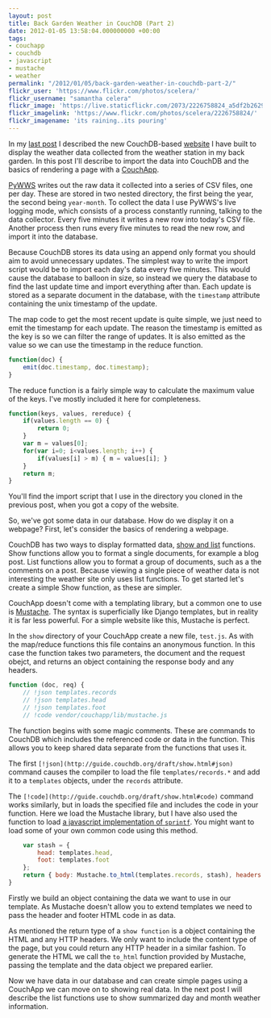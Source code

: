 ```yaml
---
layout: post
title: Back Garden Weather in CouchDB (Part 2)
date: 2012-01-05 13:58:04.000000000 +00:00
tags:
- couchapp
- couchdb
- javascript
- mustache
- weather
permalink: "/2012/01/05/back-garden-weather-in-couchdb-part-2/"
flickr_user: 'https://www.flickr.com/photos/scelera/'
flickr_username: "samantha celera"
flickr_image: 'https://live.staticflickr.com/2073/2226758824_a5df2b2629_w.jpg'
flickr_imagelink: 'https://www.flickr.com/photos/scelera/2226758824/'
flickr_imagename: 'its raining..its pouring'
---
```

In my [last post](2011/12/02/back-garden-weather-in-couchdb-part-1/) I described the new
CouchDB-based [website](http://www.welwynweather.co.uk) I have built to display the weather data
collected from the weather station in my back garden. In this post I'll describe to import the data into
CouchDB and the basics of rendering a page with a [CouchApp](http://couchapp.org).

[PyWWS](http://code.google.com/p/pywws/) writes out the raw data it collected into a series of CSV
files, one per day. These are stored in two nested directory, the first being the year, the second being
`year-month`. To collect the data I use PyWWS's live logging mode, which consists of a process
constantly running, talking to the data collector. Every five minutes it writes a new row into today's CSV
file. Another process then runs every five minutes to read the new row, and import it into the database.

Because CouchDB stores its data using an append only format you should aim to avoid unnecessary updates. The
simplest way to write the import script would be to import each day's data every five minutes. This would
cause the database to balloon in size, so instead we query the database to find the last update time and
import everything after than. Each update is stored as a separate document in the database, with the
`timestamp` attribute containing the unix timestamp of the update.

The map code to get the most recent update is quite simple, we just need to emit the timestamp for each
update. The reason the timestamp is emitted as the key is so we can filter the range of updates. It is also
emitted as the value so we can use the timestamp in the reduce function.

```javascript
function(doc) {
    emit(doc.timestamp, doc.timestamp);
}
```

The reduce function is a fairly simple way to calculate the maximum value of the keys. I've mostly included it
here for completeness.

```javascript
function(keys, values, rereduce) {
    if(values.length == 0) {
        return 0;
    }
    var m = values[0];
    for(var i=0; i<values.length; i++) {
        if(values[i] > m) { m = values[i]; }
    }
    return m;
}
```

You'll find the import script that I use in the directory you cloned in the previous post, when you got a copy
of the website.

So, we've got some data in our database. How do we display it on a webpage? First, let's consider the basics
of rendering a webpage.

CouchDB has two ways to display formatted data,
[show and list](http://wiki.apache.org/couchdb/Formatting_with_Show_and_List) functions. Show
functions allow you to format a single documents, for example a blog post. List functions allow you to format
a group of documents, such as a the comments on a post. Because viewing a single piece of weather data is not
interesting the weather site only uses list functions. To get started let's create a simple Show function, as
these are simpler.

CouchApp doesn't come with a templating library, but a common one to use is
[Mustache](http://mustache.github.com/). The syntax is superficially like Django templates, but in
reality it is far less powerful. For a simple website like this, Mustache is perfect.

In the `show` directory of your CouchApp create a new file, `test.js`. As with the map/reduce
functions this file contains an anonymous function. In this case the function takes two parameters, the
document and the request obejct, and returns an object containing the response body and any headers.

```javascript
function (doc, req) {
    // !json templates.records
    // !json templates.head
    // !json templates.foot
    // !code vendor/couchapp/lib/mustache.js
```

The function begins with some magic comments. These are commands to CouchDB which includes the referenced code
or data in the function. This allows you to keep shared data separate from the functions that uses it.

The first `[!json](http://guide.couchdb.org/draft/show.html#json)` command causes the
compiler to load the file `templates/records.*` and add it to a `templates` objects, under the
`records` attribute.

The `[!code](http://guide.couchdb.org/draft/show.html#code)` command works similarly, but in
loads the specified file and includes the code in your function. Here we load the Mustache library, but I have
also used the function to load [a
javascript implementation of `sprintf`](http://www.diveintojavascript.com/projects/javascript-sprintf). You might want to load some of your own common code using
this method.

```javascript
    var stash = {
        head: templates.head,
        foot: templates.foot
    };
    return { body: Mustache.to_html(templates.records, stash), headers: { "Content-Type": "text/html" } };
}
```

Firstly we build an object containing the data we want to use in our template. As Mustache doesn't allow you
to extend templates we need to pass the header and footer HTML code in as data.

As mentioned the return type of a `show function` is a object containing the HTML and any HTTP headers.
We only want to include the content type of the page, but you could return any HTTP header in a similar
fashion. To generate the HTML we call the `to_html` function provided by Mustache, passing the template
and the data object we prepared earlier.

Now we have data in our database and can create simple pages using a CouchApp we can move on to showing real
data. In the next post I will describe the list functions use to show summarized day and month weather
information.
